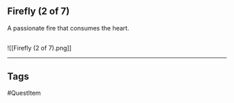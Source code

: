 ## Firefly (2 of 7)
A passionate fire that consumes the heart.
## 
![[Firefly (2 of 7).png]]

---
## Tags
#QuestItem